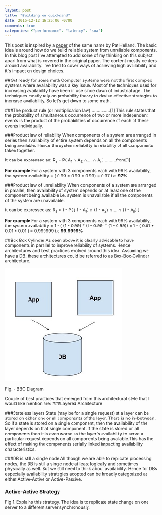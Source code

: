```yaml
---
layout: post
title: "Building on quicksand"
date: 2015-12-12 16:25:06 -0700
comments: true
categories: {"performance", "latency", "soa"}
---
```

This post is inspired by a [paper][bqs] of the same name by Pat Helland. 
The basic idea is around how do we build reliable system from unreliable components. In this blog post I've attempted to add some of my thinking on this subject apart from what is covered in the original paper. The content mostly centers around availability. I've tried to cover ways of achieving high availability and it's impact on design choices.

##Get ready for some math
Computer systems were not the first complex systems where availability was a key issue. Most of the techniques used for increasing availability have been in use since dawn of industrial age. The techniques mostly rely on probability theory to devise effective strategies to increase availability. So let's get down to some math.

###The product rule (or multiplication law)................[1]
This rule states that the probability of simultaneous occurrence of two or more independent events is the product of the probabilities of occurrence of each of these events individually.

###Product law of reliability
When components of a system are arranged in series then availability of entire system depends on all the components being available. Hence the system reliability is reliability of all components taken together. 

It can be expressed as:
    R<sub>s</sub> = P( A<sub>1</sub> &#x2229; A<sub>2</sub> &#x2229;.... &#x2229; A<sub>n</sub>) .........from[1]

**For example**
    For a system with 3 components each with 99% availability, 
    the system availability = ( 0.99 * 0.99 * 0.99) = 0.97 i.e. **97%**

###Product law of unreliability 
When components of a system are arranged in parallel, then availability of system depends on at least one of the component being available i.e. system is unavailable if all the components of the system are unavailable. 

It can be expressed as:
R<sub>s</sub> = 1 - P( ( 1 - A<sub>1</sub>) &#x2229; (1 - A<sub>2</sub>) &#x2229;.... &#x2229; (1 - A<sub>n</sub>) )

**For example**
    For a system with 3 components each with 99% availability, 
    the system availability = 1 - ( (1 - 0.99)  * (1 - 0.99)  * (1 - 0.99))
                            = 1 - ( 0.01 * 0.01 * 0.01 )
                            = 0.999999 i.e **99.9999%**



##Box Box Cylinder
As seen above it is clearly advisable to have components in parallel to improve reliability of systems. Hence architectures and best practices evolved around this idea. Assuming we have a DB, these architectures could be referred to as Box-Box-Cylinder architecture. 

![Box Box Cylinder](/images/building-on-quick-sand/B-B-C.jpg)

Fig. - BBC Diagram



Couple of best practices that emerged from this architectural style that I would like mention are:
###Layered Architecture

###Stateless layers
State (may be for a single request) at a layer can be stored on either one or all components of the layer. There is no in-between. So if a state is stored on a single component, then the availability of the layer depends on that single component. If the state is stored on all components then it is even worse as the layer's availability to serve a particular request depends on all components being available.This has the effect of making the components serially linked impacting availability characteristics. 

###DB is still a single node
All though we are able to replicate processing nodes, the DB is still a single node at least logically and sometimes physically as well. But we still need to think about availability. Hence for DBs especially availability  strategies adopted can be broadly categorized as either Active-Active or Active-Passive. 
### Active-Active Strategy
Fig 1. Explains this strategy. The idea is to replicate state change on one server to a different server synchronously. 








[bqs]:http://db.cs.berkeley.edu/cs286/papers/quicksand-cidr2009.pdf
